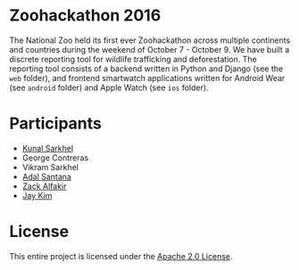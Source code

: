 # Zoohackathon 2016

The National Zoo held its first ever Zoohackathon across multiple continents and countries during the weekend of October 7 - October 9. We have built a discrete reporting tool for wildlife trafficking and deforestation. The reporting tool consists of a backend written in Python and Django (see the `web` folder), and frontend smartwatch applications written for Android Wear (see `android` folder) and Apple Watch (see `ios` folder).

# Participants

* [Kunal Sarkhel](https://github.com/techwizrd)
* George Contreras
* Vikram Sarkhel
* [Adal Santana](https://github.com/aSantana)
* [Zack Alfakir](https://github.com/ZackAlfakir)
* [Jay Kim](https://github.com/jlegendary)

# License

This entire project is licensed under the [Apache 2.0 License](https://www.apache.org/licenses/LICENSE-2.0).
